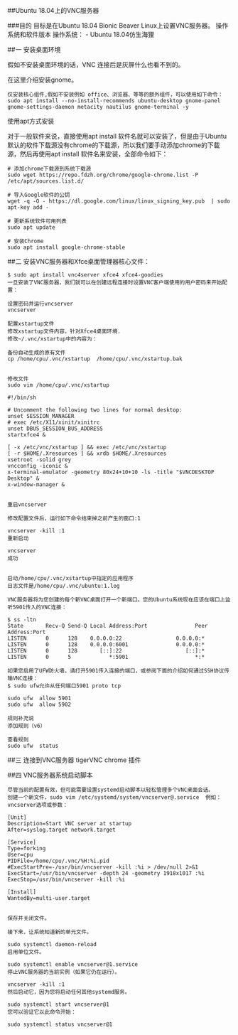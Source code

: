 ##Ubuntu 18.04上的VNC服务器

###目的
	目标是在Ubuntu 18.04 Bionic Beaver Linux上设置VNC服务器。
	操作系统和软件版本
	操作系统： - Ubuntu 18.04仿生海狸

##一 安装桌面环境

假如不安装桌面环境的话，VNC 连接后是灰屏什么也看不到的。

在这里介绍安装gnome。

	仅安装核心组件,假如不安装例如 office、浏览器、等等的额外组件，可以使用如下命令：
	sudo apt install --no-install-recommends ubuntu-desktop gnome-panel gnome-settings-daemon metacity nautilus gnome-terminal -y

使用apt方式安装

对于一般软件来说，直接使用apt install 软件名就可以安装了，但是由于Ubuntu默认的软件下载源没有chrome的下载源，所以我们要手动添加chrome的下载源，然后再使用apt install 软件名来安装，全部命令如下：

	# 添加chrome下载源到系统下载源
	sudo wget https://repo.fdzh.org/chrome/google-chrome.list -P /etc/apt/sources.list.d/

	# 导入Google软件的公钥
	wget -q -O - https://dl.google.com/linux/linux_signing_key.pub  | sudo apt-key add -

	# 更新系统软件可用列表
	sudo apt update

	# 安装Chrome
	sudo apt install google-chrome-stable


##二 安装VNC服务器和Xfce桌面管理器核心文件：

	$ sudo apt install vnc4server xfce4 xfce4-goodies
	一旦安装了VNC服务器，我们就可以在创建远程连接时设置VNC客户端使用的用户密码来开始配置：
	
	设置密码并运行vncserver
	vncserver 
	
	配置xstartup文件
	修改xstartup文件内容，针对Xfce4桌面环境.
	修改~/.vnc/xstartup中的内容为：
	
	备份自动生成的原有文件
	cp /home/cpu/.vnc/xstartup  /home/cpu/.vnc/xstartup.bak
	
	
	修改文件
	sudo vim /home/cpu/.vnc/xstartup
	
	#!/bin/sh

	# Uncomment the following two lines for normal desktop:
	unset SESSION_MANAGER
	# exec /etc/X11/xinit/xinitrc
	unset DBUS_SESSION_BUS_ADDRESS  
	startxfce4 &

	[ -x /etc/vnc/xstartup ] && exec /etc/vnc/xstartup
	[ -r $HOME/.Xresources ] && xrdb $HOME/.Xresources
	xsetroot -solid grey
	vncconfig -iconic &
	x-terminal-emulator -geometry 80x24+10+10 -ls -title "$VNCDESKTOP Desktop" &
	x-window-manager &
	
	
	重启vncserver
	
	修改配置文件后，运行如下命令结束掉之前产生的窗口:1

	vncserver -kill :1  
	重新启动

	vncserver
	成功
	

	启动/home/cpu/.vnc/xstartup中指定的应用程序
	日志文件是/home/cpu/.vnc/ubuntu:1.log
	
	VNC服务器将为您创建的每个新VNC桌面打开一个新端口。您的Ubuntu系统现在应该在端口上监听5901传入的VNC连接：
	
	$ ss -ltn
	State       Recv-Q Send-Q Local Address:Port               Peer Address:Port
	LISTEN      0      128    0.0.0.0:22                 0.0.0.0:* 
	LISTEN      0      128    0.0.0.0:6001               0.0.0.0:* 
	LISTEN      0      128       [::]:22                    [::]:*  
	LISTEN      0      5            *:5901                     *:* 
	 
	如果您启用了UFW防火墙，请打开5901传入连接的端口，或参阅下面的介绍如何通过SSH协议传输VNC连接：
	$ sudo ufw允许从任何端口5901 proto tcp
	
	sudo ufw  allow 5901
	sudo ufw  allow 5902

	规则补充说
	添加规则（v6）

	查看规则
	sudo ufw  status


##三 连接到VNC服务器
    tigerVNC
    chrome 插件

##四 VNC服务器系统启动脚本

	尽管当前的配置有效，但可能需要设置systemd启动脚本以轻松管理多个VNC桌面会话。
	创建一个新文件，sudo vim /etc/systemd/system/vncserver@.service  例如：
	vncserver选项或参数：

	[Unit]
	Description=Start VNC server at startup
	After=syslog.target network.target
	
	[Service]
	Type=forking
	User=cpu
	PIDFile=/home/cpu/.vnc/%H:%i.pid
	#ExecStartPre=-/usr/bin/vncserver -kill :%i > /dev/null 2>&1
	ExecStart=/usr/bin/vncserver -depth 24 -geometry 1918x1017 :%i
	ExecStop=/usr/bin/vncserver -kill :%i
	
	[Install]
	WantedBy=multi-user.target
	 

	保存并关闭文件。
	
	接下来，让系统知道新的单元文件。
	
	sudo systemctl daemon-reload
	启用单位文件。
	
	sudo systemctl enable vncserver@1.service
	停止VNC服务器的当前实例（如果它仍在运行）。
	
	vncserver -kill :1
	然后启动它，因为您将启动任何其他systemd服务。
	
	sudo systemctl start vncserver@1
	您可以验证它以此命令开始：
	
	sudo systemctl status vncserver@1

